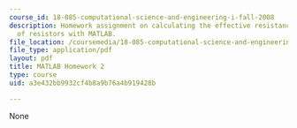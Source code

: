 ```yaml
---
course_id: 18-085-computational-science-and-engineering-i-fall-2008
description: Homework assignment on calculating the effective resistance of a network
  of resistors with MATLAB.
file_location: /coursemedia/18-085-computational-science-and-engineering-i-fall-2008/a3e432bb9932cf4b8a9b76a4b919428b_matlab2.pdf
file_type: application/pdf
layout: pdf
title: MATLAB Homework 2
type: course
uid: a3e432bb9932cf4b8a9b76a4b919428b

---
```

None